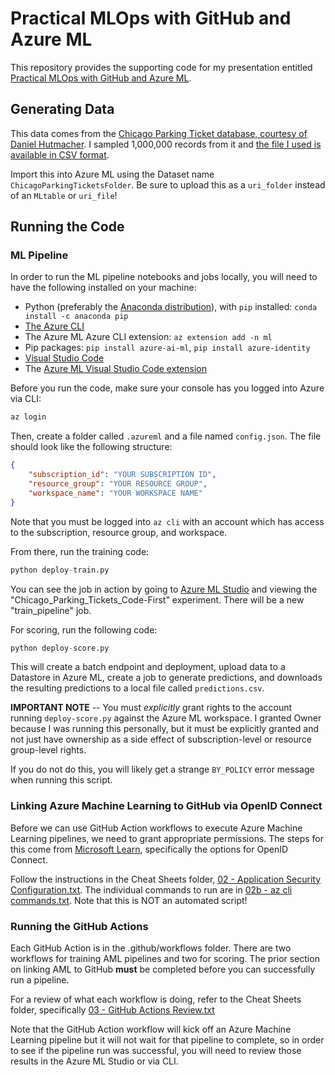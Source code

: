 # Practical MLOps with GitHub and Azure ML

This repository provides the supporting code for my presentation entitled [Practical MLOps with GitHub and Azure ML](https://www.catallaxyservices.com/presentations/practical-mlops-with-github-and-azure-ml/).

## Generating Data

This data comes from the [Chicago Parking Ticket database, courtesy of Daniel Hutmacher](https://sqlsunday.com/2022/12/05/new-demo-database/).  I sampled 1,000,000 records from it and [the file I used is available in CSV format](https://cspolybasepublic.blob.core.windows.net/cstrainingpublicdata/ChicagoParkingTickets.txt).

Import this into Azure ML using the Dataset name `ChicagoParkingTicketsFolder`.  Be sure to upload this as a `uri_folder` instead of an `MLtable` or `uri_file`!

## Running the Code

### ML Pipeline

In order to run the ML pipeline notebooks and jobs locally, you will need to have the following installed on your machine:

* Python (preferably the [Anaconda distribution](https://www.anaconda.com/download#downloads)), with `pip` installed:  `conda install -c anaconda pip`
* [The Azure CLI](https://learn.microsoft.com/en-us/cli/azure/install-azure-cli)
* The Azure ML Azure CLI extension:  `az extension add -n ml`
* Pip packages:  `pip install azure-ai-ml`, `pip install azure-identity`
* [Visual Studio Code](https://code.visualstudio.com/download)
* The [Azure ML Visual Studio Code extension](https://code.visualstudio.com/docs/datascience/azure-machine-learning)

Before you run the code, make sure your console has you logged into Azure via CLI:

```cmd
az login
```

Then, create a folder called `.azureml` and a file named `config.json`.  The file should look like the following structure:

```json
{
    "subscription_id": "YOUR SUBSCRIPTION ID",
    "resource_group": "YOUR RESOURCE GROUP",
    "workspace_name": "YOUR WORKSPACE NAME"
}
```

Note that you must be logged into `az cli` with an account which has access to the subscription, resource group, and workspace.

From there, run the training code:

```python
python deploy-train.py
```

You can see the job in action by going to [Azure ML Studio](https://ml.azure.com) and viewing the "Chicago_Parking_Tickets_Code-First" experiment.  There will be a new "train_pipeline" job.

For scoring, run the following code:

```python
python deploy-score.py
```

This will create a batch endpoint and deployment, upload data to a Datastore in Azure ML, create a job to generate predictions, and downloads the resulting predictions to a local file called `predictions.csv`.

**IMPORTANT NOTE** -- You must *explicitly* grant rights to the account running `deploy-score.py` against the Azure ML workspace.  I granted Owner because I was running this personally, but it must be explicitly granted and not just have ownership as a side effect of subscription-level or resource group-level rights.

If you do not do this, you will likely get a strange `BY_POLICY` error message when running this script.

### Linking Azure Machine Learning to GitHub via OpenID Connect

Before we can use GitHub Action workflows to execute Azure Machine Learning pipelines, we need to grant appropriate permissions.  The steps for this come from [Microsoft Learn](https://learn.microsoft.com/azure/machine-learning/how-to-github-actions-machine-learning), specifically the options for OpenID Connect.

Follow the instructions in the Cheat Sheets folder, [02 - Application Security Configuration.txt](Cheat%20Sheets/02%20-%20Application%20Security%20Configuration.txt).  The individual commands to run are in [02b - az cli commands.txt](Cheat%20Sheets/02b%20-%20az%20cli%20commands.txt).  Note that this is NOT an automated script!

### Running the GitHub Actions

Each GitHub Action is in the .github/workflows folder.  There are two workflows for training AML pipelines and two for scoring.  The prior section on linking AML to GitHub **must** be completed before you can successfully run a pipeline.

For a review of what each workflow is doing, refer to the Cheat Sheets folder, specifically [03 - GitHub Actions Review.txt](Cheat%20Sheets/03%20-%20GitHub%20Actions%20Review.txt)

Note that the GitHub Action workflow will kick off an Azure Machine Learning pipeline but it will not wait for that pipeline to complete, so in order to see if the pipeline run was successful, you will need to review those results in the Azure ML Studio or via CLI.
